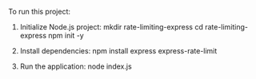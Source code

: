 To run this project:
1. Initialize Node.js project:
   mkdir rate-limiting-express
   cd rate-limiting-express
   npm init -y

2. Install dependencies:
   npm install express express-rate-limit

3. Run the application:
   node index.js

